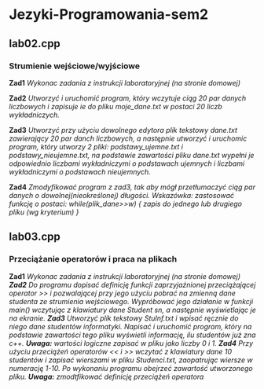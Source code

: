 # Jezyki-Programowania-sem2

## lab02.cpp

### Strumienie wejściowe/wyjściowe

**Zad1** *Wykonac zadania z instrukcji laboratoryjnej (na stronie domowej)*

**Zad2** *Utworzyć i uruchomić program, który wczytuje ciąg 20 par danych liczbowych i zapisuje ie do pliku moje_dane.txt w postaci 20 liczb wykładniczych.*

**Zad3** *Utworzyć przy użyciu dowolnego edytora plik tekstowy dane.txt zawierający 20 par danch liczbowych, a następnie utworzyć i uruchomic program, który utworzy 2 pliki: podstawy_ujemne.txt i podstawy_nieujemne.txt, na podstawie zawartości pliku dane.txt wypełni je odpowiednio liczbami wykładniczymi o podstawach ujemnych i liczbami wykładniczymi o podstawach nieujemnych.*

**Zad4** *Zmodyfikować program z zad3, tak aby mógł przetłumaczyć ciąg par danych o dowolnej(nieokreślonej) długości.
Wskazówka: zastosować funkcję o postaci: while(plik_dane>>w) { zapis do jednego lub drugiego pliku  (wg kryterium) }*

## lab03.cpp

### Przeciążanie operatorów i praca na plikach

**Zad1** *Wykonac zadania z instrukcji laboratoryjnej (na stronie domowej)
**Zad2** Do programu dopisać definicję funkcji  zaprzyjaźnionej przeciążającej operator >> i pozwalającej przy jego użyciu pobrać na zmienną dane studenta ze strumienia wejściowego. Wypróbować jego działanie w funkcji main() wczytując z klawiatury dane Student sn, a następnie wyświetlając je na ekranie.
**Zad3** Utworzyć plik tekstowy StuInf.txt i wpisać ręcznie do niego dane studentów informatyki. Napisać i uruchomić program, który na podstawie zawartości tego pliku wyświetli informację, ilu studentów już zna c++.
**Uwaga:** wartości logiczne zapisać w pliku jako liczby 0 i 1.
**Zad4** Przy użyciu przeciążeń operatorów << i >> wczytać z klawiatury dane 10 studentów i zapisać wierszami w pliku Studenci.txt, zaopatrując wiersze w numerację 1-10. Po wykonaniu programu obejrzeć zawartość utworzonego pliku.
**Uwaga:** zmodtfikować definicję przeciążeń operatora* 
